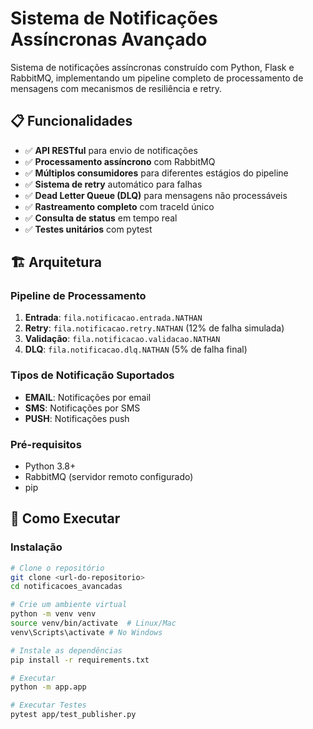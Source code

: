 # Sistema de Notificações Assíncronas Avançado

Sistema de notificações assíncronas construído com Python, Flask e RabbitMQ, implementando um pipeline completo de processamento de mensagens com mecanismos de resiliência e retry.

## 📋 Funcionalidades
- ✅ **API RESTful** para envio de notificações
- ✅ **Processamento assíncrono** com RabbitMQ
- ✅ **Múltiplos consumidores** para diferentes estágios do pipeline
- ✅ **Sistema de retry** automático para falhas
- ✅ **Dead Letter Queue (DLQ)** para mensagens não processáveis
- ✅ **Rastreamento completo** com traceId único
- ✅ **Consulta de status** em tempo real
- ✅ **Testes unitários** com pytest

## 🏗️ Arquitetura


### Pipeline de Processamento
1. **Entrada**: `fila.notificacao.entrada.NATHAN`
2. **Retry**: `fila.notificacao.retry.NATHAN` (12% de falha simulada)
3. **Validação**: `fila.notificacao.validacao.NATHAN` 
4. **DLQ**: `fila.notificacao.dlq.NATHAN` (5% de falha final)


### Tipos de Notificação Suportados
- **EMAIL**: Notificações por email
- **SMS**: Notificações por SMS  
- **PUSH**: Notificações push


### Pré-requisitos

- Python 3.8+
- RabbitMQ (servidor remoto configurado)
- pip

## 🚀 Como Executar

### Instalação

```bash
# Clone o repositório
git clone <url-do-repositorio>
cd notificacoes_avancadas

# Crie um ambiente virtual
python -m venv venv
source venv/bin/activate  # Linux/Mac
venv\Scripts\activate # No Windows

# Instale as dependências
pip install -r requirements.txt

# Executar
python -m app.app

# Executar Testes
pytest app/test_publisher.py

